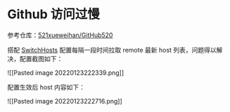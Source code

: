 # Github 访问过慢

参考仓库：[521xueweihan/GitHub520](https://github.com/521xueweihan/GitHub520)

搭配 [SwitchHosts](https://github.com/oldj/SwitchHosts) 配置每隔一段时间拉取 remote 最新 host 列表，问题得以解决，配置截图如下：

![[Pasted image 20220123222339.png]]

配置生效后 host 内容如下：

![[Pasted image 20220123222716.png]]

